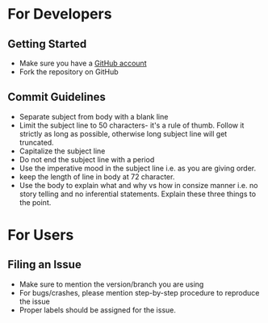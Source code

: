 # For Developers

## Getting Started
* Make sure you have a [GitHub account](https://github.com/signup/free)
* Fork the repository on GitHub

## Commit Guidelines
* Separate subject from body with a blank line
* Limit the subject line to 50 characters- it's a rule of thumb. Follow it strictly
  as long as possible, otherwise long subject line will get truncated.
* Capitalize the subject line
* Do not end the subject line with a period
* Use the imperative mood in the subject line i.e. as you are giving order.
* keep the length of line in body at 72 character.
* Use the body to explain what and why vs how in consize manner i.e. no story telling 
  and no inferential statements. Explain these three things to the point.

# For Users

## Filing an Issue
* Make sure to mention the version/branch you are using
* For bugs/crashes, please mention step-by-step procedure to reproduce the issue
* Proper labels should be assigned for the issue.